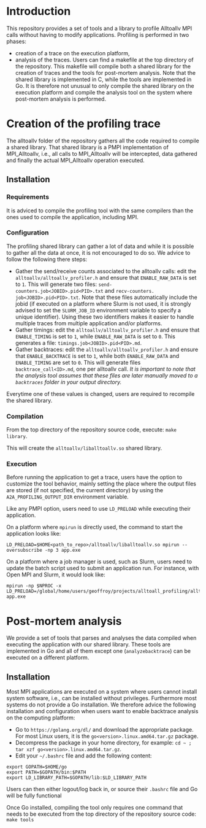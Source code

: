 # Introduction

This repository provides a set of tools and a library to profile Alltoallv MPI calls
without having to modify applications. Profiling is performed in two phases:
- creation of a trace on the execution platform,
- analysis of the traces.
Users can find a makefile at the top directory of the repository. This makefile will 
compile both a shared library for the creation of traces and the tools for post-mortem
analysis. Note that the shared library is implemented in C, while the tools are
implemented in Go. It is therefore not unusual to only compile the shared library on
the execution platform and compile the analysis tool on the system where post-mortem
analysis is performed.

# Creation of the profiling trace

The alltoallv folder of the repository gathers all the code required to compile a
shared library. That shared library is a PMPI implementation of MPI_Alltoallv, i.e.,
all calls to MPI_Alltoallv will be intercepted, data gathered and finally the actual
MPI_Alltoallv operation executed.

## Installation

### Requirements

It is adviced to compile the profiling tool with the same compilers than the ones
used to compile the application, including MPI.

### Configuration

The profiling shared library can gather a lot of data and while it is possible to
gather all the data at once, it is not encouraged to do so. We advice to follow the
following there steps:
- Gather the send/receive counts associated to the alltoallv calls: edit the 
`alltoallv/alltoallv_profiler.h` and ensure that `ENABLE_RAW_DATA` is set to `1`. This 
will generate two files: `send-counters.job<JOBID>.pid<PID>.txt` and `recv-counters.
job<JOBID>.pid<PID>.txt`. Note that these files automatically include the jobid (if 
executed on a platform where Slurm is not used, it is strongly advised to set the 
`SLURM_JOB_ID` environment variable to specify a unique identifier). Using these two 
identifiers makes it easier to handle multiple traces from multiple application and/or
platforms.
- Gather timings: edit the `alltoallv/alltoallv_profiler.h` and ensure that 
`ENABLE_TIMING` is set to `1`, while `ENABLE_RAW_DATA` is set to `0`. This generates
a file: `timings.job<JOBID>.pid<PID>.md`. 
- Gather backtraces: edit the `alltoallv/alltoallv_profiler.h` and ensure that
`ENABLE_BACKTRACE` is set to `1`, while both `ENABLE_RAW_DATA` and `ENABLE_TIMING` are
set to `0`. This will generate files `backtrace_call<ID>.md`, one per alltoallv call.
*It is important to note that the analysis tool assumes that these files are later manually moved to a `backtraces` folder in your output directory.*

Everytime one of these values is changed, users are required to recompile the shared
library.

### Compilation

From the top directory of the repository source code, execute: `make library`.

This will create the `alltoallv/liballtoallv.so` shared library.

### Execution

Before running the application to get a trace, users have the option to customize the
tool behavior, mainly setting the place where the output files are stored (if not specified, the current directory) by using the `A2A_PROFILING_OUTPUT_DIR` environment variable.

Like any PMPI option, users need to use `LD_PRELOAD` while executing their application.

On a platform where `mpirun` is directly used, the command to start the application
looks like:
```
LD_PRELOAD=$HOME<path_to_repo>/alltoallv/liballtoallv.so mpirun --oversubscribe -np 3 app.exe 
```

On a platform where a job manager is used, such as Slurm, users need to update the
batch script used to submit an application run. For instance, with Open MPI and Slurm,
it would look like:
```
mpirun -np $NPROC -x LD_PRELOAD=/global/home/users/geoffroy/projects/alltoall_profiling/alltoallv/liballtoallv.so app.exe
```

# Post-mortem analysis

We provide a set of tools that parses and analyses the data compiled when executing
the application with our shared library. These tools are implemented in Go and all of
them except one (`analyzebacktrace`) can be executed on a different platform.

## Installation

Most MPI applications are executed on a system where users cannot install system 
software, i.e., can be installed without privileges. Furthermore most systems do not
provide a Go installation. We therefore advice the following installation and 
configuration when users want to enable backtrace analysis on the computing
platform:
- Go to `https://golang.org/dl/` and download the appropriate package. For most Linux
users, it is the `go<version>.linux.amd64.tar.gz` package.
- Decompress the package in your home directory, for example: 
`cd ~ ; tar xzf go<version>.linux.amd64.tar.gz`.
- Edit your `~/.bashrc` file and add the following content:
```
export GOPATH=$HOME/go
export PATH=$GOPATH/bin:$PATH
export LD_LIBRARY_PATH=$GOPATH/lib:$LD_LIBRARY_PATH 
```
Users can then either logout/log back in, or source their `.bashrc` file and Go will be
fully functional

Once Go installed, compiling the tool only requires one command that needs to be
executed from the top directory of the repository source code: `make tools`